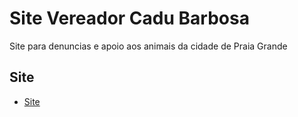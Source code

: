 # Site Vereador Cadu Barbosa

Site para denuncias e apoio aos animais da cidade de Praia Grande

## Site

* [Site](http://cadubarbosa.com.br/)